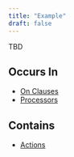 ```yaml
---
title: "Example"
draft: false
---
```


TBD

## Occurs In
* [On Clauses](onclause)
* [Processors](processor)

## Contains
* [Actions](action)
